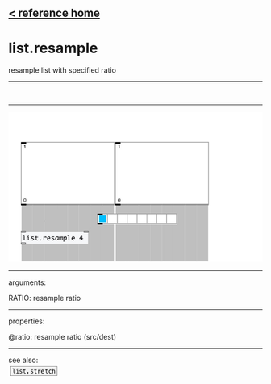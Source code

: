 [< reference home](index.html)
---

# list.resample


resample list with specified ratio

---

<br>


---


![example](examples/list.resample-example.jpg)

---
arguments:

RATIO: resample
            ratio<br>

---
properties:

@ratio: resample
            ratio (src/dest)<br>

---
see also:<br>
[![list.stretch](img/object_list.stretch.png)](list.stretch.html)
